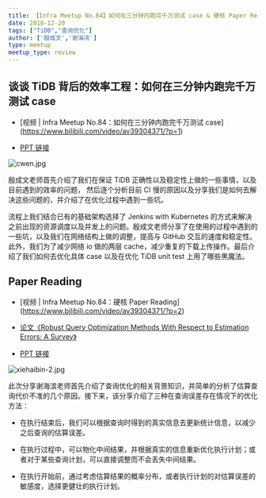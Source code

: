 ```yaml
---
title: 【Infra Meetup No.84】如何在三分钟内跑完千万测试 case & 硬核 Paper Reading
date: 2018-12-20
tags: ["TiDB","查询优化"]
author: ['殷成文','谢海滨']
type: meetup
meetup_type: review
---
```


## 谈谈 TiDB 背后的效率工程：如何在三分钟内跑完千万测试 case

- [视频 | Infra Meetup No.84：如何在三分钟内跑完千万测试 case]
(https://www.bilibili.com/video/av39304371/?p=1)

- [PPT 链接](https://eyun.baidu.com/s/3jJKojvo)

![cwen.jpg](https://upload-images.jianshu.io/upload_images/542677-e456ed3296c029f4.jpg?imageMogr2/auto-orient/strip%7CimageView2/2/w/1240)


殷成文老师首先介绍了我们在保证 TiDB 正确性以及稳定性上做的一些事情，以及目前遇到的效率的问题， 然后逐个分析目前 CI 慢的原因以及分享我们是如何去解决这些问题的，并介绍了在优化过程中遇到一些坑。 

流程上我们结合已有的基础架构选择了 Jenkins with Kubernetes 的方式来解决之前出现的资源调度以及并发上的问题。殷成文老师分享了在使用的过程中遇到的一些坑，以及我们在网络结构上做的调整，提高与 GitHub 交互的速度和稳定性。此外，我们为了减少网络 io 做的两层 cache，减少重复的下载上传操作。最后介绍了我们如何去优化具体 case 以及在优化 TiDB unit test 上用了哪些黑魔法。

## Paper Reading

- [视频 | Infra Meetup No.84：硬核 Paper Reading]
(https://www.bilibili.com/video/av39304371/?p=2)

- [论文《Robust Query Optimization Methods With Respect to Estimation Errors: A Survey》](https://hal.archives-ouvertes.fr/hal-01316823/document)

- [PPT 链接](https://eyun.baidu.com/s/3jJKojvo)


![xiehaibin-2.jpg](https://upload-images.jianshu.io/upload_images/542677-438522487136fbd3.jpg?imageMogr2/auto-orient/strip%7CimageView2/2/w/1240)

此次分享谢海滨老师首先介绍了查询优化的相关背景知识，并简单的分析了估算查询代价不准的几个原因。接下来，该分享介绍了三种在查询误差存在情况下的优化方法：

* 在执行结束后，我们可以根据查询时得到的真实信息去更新统计信息，以减少之后查询的估算误差。

* 在执行过程中，可以物化中间结果，并根据真实的信息重新优化执行计划；或者对于某些查询计划，可以直接调整而不会丢失中间结果。

* 在执行开始前，通过考虑估算结果的概率分布，或者执行计划的对估算误差的敏感度，选择更健壮的执行计划。

